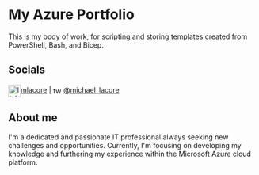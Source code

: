 # My Azure Portfolio

This is my body of work, for scripting and storing templates created from PowerShell, Bash, and Bicep.

## Socials
<img src="https://brandlogos.net/wp-content/uploads/2016/06/linkedin-logo.png" alt="linkedin" width="25" align="center"/>[mlacore](https://www.linkedin.com/in/mlacore/) |
<img src="https://www.danoneinstitute.org/wp-content/uploads/2020/06/logo-rond-twitter.png" alt="twitter" width="17" align="center"/> [@michael_lacore](https://twitter.com/michael_lacore)  
  
## About me
I'm a dedicated and passionate IT professional always seeking new challenges and opportunities. Currently, I'm focusing on developing my knowledge and furthering my experience within the Microsoft Azure cloud platform.
